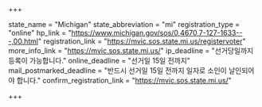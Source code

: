 +++

state_name = "Michigan"
state_abbreviation = "mi"
registration_type = "online"
hp_link = "https://www.michigan.gov/sos/0,4670,7-127-1633---,00.html"
registration_link = "https://mvic.sos.state.mi.us/registervoter"
more_info_link = "https://mvic.sos.state.mi.us/"
ip_deadline = "선거당일까지 등록이 가능합니다."
online_deadline = "선거일 15일 전까지"
mail_postmarked_deadline = "반드시 선거일 15일 전까지 일자로 소인이 날인되어야 합니다."
confirm_registration_link = "https://mvic.sos.state.mi.us/"

+++